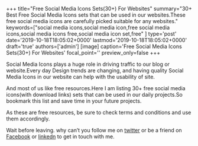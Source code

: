 +++
title="Free Social Media Icons Sets(30+) For Websites"
summary="30+ Best Free Social Media Icons sets that can be used in our websites.These free social media icons are carefully picked suitable for any websites."
keywords=["social media icons,social media icon,free social media icons,social media icons free,social media icon set,free"
]
type='post'
date='2019-10-18T18:05:02+0000'
lastmod='2019-10-18T18:05:02+0000'
draft='true'
authors=['admin']
[image]
caption='Free Social Media Icons Sets(30+) For Websites'
focal_point=''
preview_only=false
+++


Social Media Icons&nbsp;plays a huge role in driving traffic to our blog or website.Every day Design trends are changing, and having quality Social Media Icons in our website can help with the usability of site.

And most of us like free resources.Here I am listing 30+ free social media icons(with download links) sets that can be used in our daily projects.So bookmark this list and save time in your future projects.

As these are free resources, be sure to check terms and conditions and use them accordingly.



Wait before leaving.
why can’t you follow me on <a href="https://twitter.com/arungudelli" target="_blank" rel="noopener">twitter</a> or be a friend on <a href="https://www.facebook.com/gudelliArun" target="_blank" rel="noopener">Facebook</a> or  <a href="https://www.linkedin.com/in/arungudelli/" target="_blank" rel="noopener">linkedn</a> to get in touch with me.







